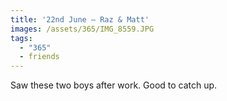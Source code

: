 ```yaml
---
title: '22nd June — Raz & Matt'
images: /assets/365/IMG_8559.JPG
tags:
  - "365"
  - friends
---
```

Saw these two boys after work. Good to catch up. 